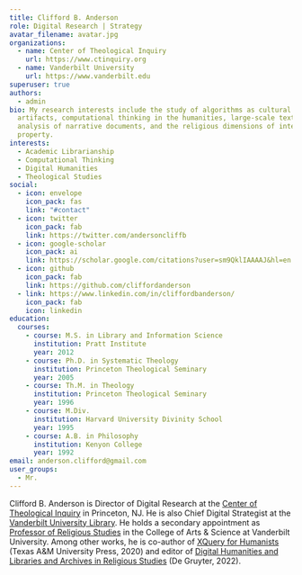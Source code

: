 ```yaml
---
title: Clifford B. Anderson
role: Digital Research | Strategy
avatar_filename: avatar.jpg
organizations:
  - name: Center of Theological Inquiry
    url: https://www.ctinquiry.org
  - name: Vanderbilt University
    url: https://www.vanderbilt.edu
superuser: true
authors:
  - admin
bio: My research interests include the study of algorithms as cultural
  artifacts, computational thinking in the humanities, large-scale textual
  analysis of narrative documents, and the religious dimensions of intellectual
  property.
interests:
  - Academic Librarianship
  - Computational Thinking
  - Digital Humanities
  - Theological Studies
social:
  - icon: envelope
    icon_pack: fas
    link: "#contact"
  - icon: twitter
    icon_pack: fab
    link: https://twitter.com/andersoncliffb
  - icon: google-scholar
    icon_pack: ai
    link: https://scholar.google.com/citations?user=sm9QklIAAAAJ&hl=en
  - icon: github
    icon_pack: fab
    link: https://github.com/cliffordanderson
  - link: https://www.linkedin.com/in/cliffordbanderson/
    icon_pack: fab
    icon: linkedin
education:
  courses:
    - course: M.S. in Library and Information Science
      institution: Pratt Institute
      year: 2012
    - course: Ph.D. in Systematic Theology
      institution: Princeton Theological Seminary
      year: 2005
    - course: Th.M. in Theology
      institution: Princeton Theological Seminary
      year: 1996
    - course: M.Div.
      institution: Harvard University Divinity School
      year: 1995
    - course: A.B. in Philosophy
      institution: Kenyon College
      year: 1992
email: anderson.clifford@gmail.com
user_groups:
  - Mr.
---
```

Clifford B. Anderson is Director of Digital Research at the [Center of Theological Inquiry](https://www.ctinquiry.org) in Princeton, NJ. He is also Chief Digital Strategist at the [Vanderbilt University Library](http://www.library.vanderbilt.edu/). He holds a secondary appointment as [Professor of Religious Studies](https://as.vanderbilt.edu/religiousstudies/) in the College of Arts & Science at Vanderbilt University. Among other works, he is co-author of [XQuery for Humanists](https://www.tamupress.com/book/9781623498290/xquery-for-humanists/) (Texas A&M University Press, 2020) and editor of [Digital Humanities and Libraries and Archives in Religious Studies](https://www.degruyter.com/document/doi/10.1515/9783110536539/html) (De Gruyter, 2022).
